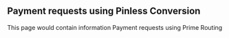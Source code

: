 ## Payment requests using Pinless Conversion

 This page would contain information Payment requests using Prime Routing

